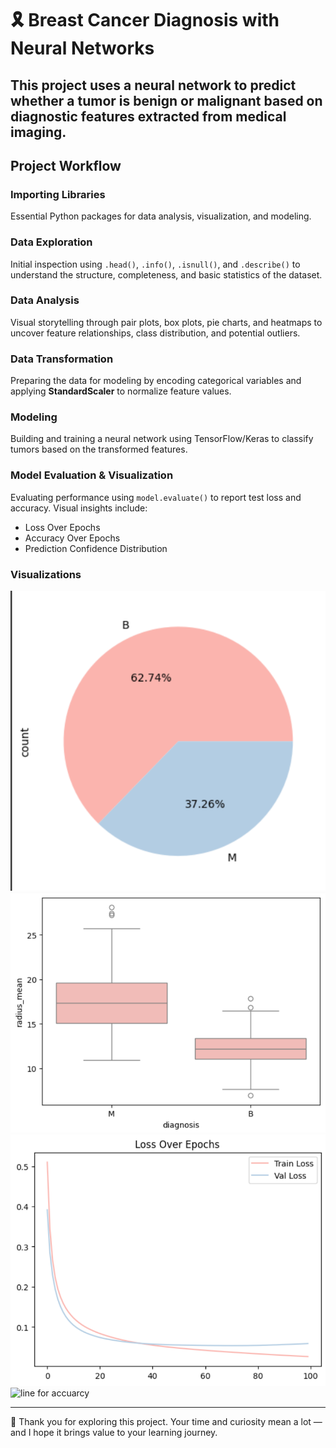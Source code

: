 # 🎗️ Breast Cancer Diagnosis with Neural Networks 

This project uses a neural network to predict whether a tumor is **benign** or **malignant** based on diagnostic features extracted from medical imaging. 
---

## Project Workflow

### Importing Libraries  
Essential Python packages for data analysis, visualization, and modeling.

### Data Exploration  
Initial inspection using `.head()`, `.info()`, `.isnull()`, and `.describe()` to understand the structure, completeness, and basic statistics of the dataset.

### Data Analysis  
Visual storytelling through pair plots, box plots, pie charts, and heatmaps to uncover feature relationships, class distribution, and potential outliers.

### Data Transformation  
Preparing the data for modeling by encoding categorical variables and applying **StandardScaler** to normalize feature values.

### Modeling  
Building and training a neural network using TensorFlow/Keras to classify tumors based on the transformed features.

### Model Evaluation & Visualization  
Evaluating performance using `model.evaluate()` to report test loss and accuracy. Visual insights include:
- Loss Over Epochs  
- Accuracy Over Epochs  
- Prediction Confidence Distribution

###  Visualizations
![pie](https://github.com/Esraa-MOhamed7/Breast-Cancer-Detection-Using-NN/blob/main/Diagnosis%20Disribution.png)
![box](https://github.com/Esraa-MOhamed7/Breast-Cancer-Detection-Using-NN/blob/main/diagnosis%20with%20radius_mean.png)
![line for loss](https://github.com/Esraa-MOhamed7/Breast-Cancer-Detection-Using-NN/blob/main/Loss%20Over%20Epochs.png)
![line for accuarcy](hhhj)

---
🙏 Thank you for exploring this project. Your time and curiosity mean a lot — and I hope it brings value to your learning journey.

